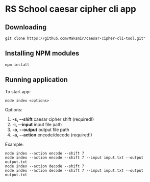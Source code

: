 # RS School caesar cipher cli app


## Downloading

```
git clone https://github.com/Maksmir/caesar-cipher-cli-tool.git"
```

## Installing NPM modules

```
npm install
```

## Running application

To start app:

```
node index <options>
```

Options:
1.  **-s, --shift** <number>      caesar cipher shift (required!)
2.  **-i, --input** <file path>   input file path 
3.  **-o, --output** <file path>  output file path 
4.  **-a, --action** <type>       encode/decode (required!)
  
  
Example:
```
node index --action encode --shift 7
node index --action encode --shift 7 --input input.txt --output output.txt
node index --action decode --shift 7
node index --action decode --shift 7 --input input.txt --output output.txt
```
